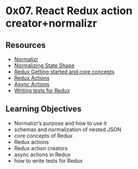 # 0x07. React Redux action creator+normalizr

## Resources

- [Normalizr](https://intranet.alxswe.com/rltoken/lApUP5b9xtR2_yW2f2WsLA 'Normalizr')
- [Normalizing State Shape](https://intranet.alxswe.com/rltoken/fFyKP9fUVnyFCTOCeLUN4A 'Normalizing State Shape')
- [Redux Getting started and core concepts](https://intranet.alxswe.com/rltoken/PgOVCavA2EKKaXevbEeq4A 'Redux Getting started and core concepts')
- [Redux Actions](https://intranet.alxswe.com/rltoken/0XROwvWYxWqt97UmKDM7lw 'Redux Actions')
- [Async Actions](https://intranet.alxswe.com/rltoken/hLMWlnrGL4NAq-vZ_S560w 'Async Actions')
- [Writing tests for Redux](https://intranet.alxswe.com/rltoken/TpqsZMneviPn4OiD8PPNqg 'Writing tests for Redux')

## Learning Objectives

- Normalizr’s purpose and how to use it
- schemas and normalization of nested JSON
- core concepts of Redux
- Redux actions
- Redux action creators
- async actions in Redux
- how to write tests for Redux
